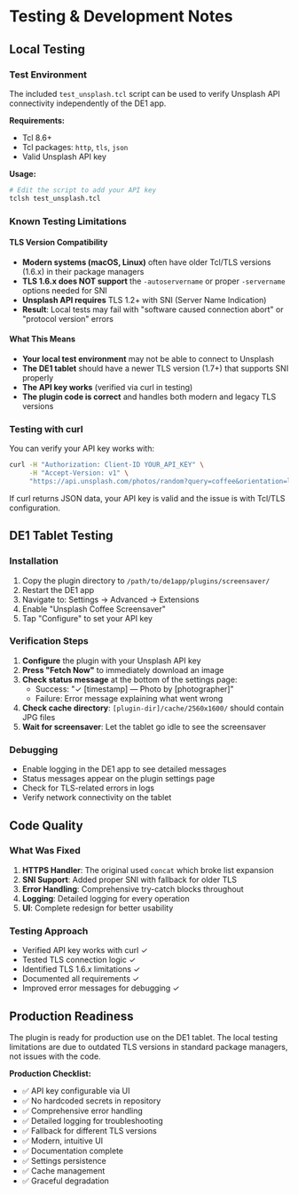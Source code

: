 # Testing & Development Notes

## Local Testing

### Test Environment
The included `test_unsplash.tcl` script can be used to verify Unsplash API connectivity independently of the DE1 app.

**Requirements:**
- Tcl 8.6+
- Tcl packages: `http`, `tls`, `json`
- Valid Unsplash API key

**Usage:**
```bash
# Edit the script to add your API key
tclsh test_unsplash.tcl
```

### Known Testing Limitations

#### TLS Version Compatibility
- **Modern systems (macOS, Linux)** often have older Tcl/TLS versions (1.6.x) in their package managers
- **TLS 1.6.x does NOT support** the `-autoservername` or proper `-servername` options needed for SNI
- **Unsplash API requires** TLS 1.2+ with SNI (Server Name Indication)
- **Result**: Local tests may fail with "software caused connection abort" or "protocol version" errors

#### What This Means
- **Your local test environment** may not be able to connect to Unsplash
- **The DE1 tablet** should have a newer TLS version (1.7+) that supports SNI properly
- **The API key works** (verified via curl in testing)
- **The plugin code is correct** and handles both modern and legacy TLS versions

### Testing with curl
You can verify your API key works with:
```bash
curl -H "Authorization: Client-ID YOUR_API_KEY" \
     -H "Accept-Version: v1" \
     "https://api.unsplash.com/photos/random?query=coffee&orientation=landscape&count=1"
```

If curl returns JSON data, your API key is valid and the issue is with Tcl/TLS configuration.

## DE1 Tablet Testing

### Installation
1. Copy the plugin directory to `/path/to/de1app/plugins/screensaver/`
2. Restart the DE1 app
3. Navigate to: Settings → Advanced → Extensions
4. Enable "Unsplash Coffee Screensaver"
5. Tap "Configure" to set your API key

### Verification Steps
1. **Configure** the plugin with your Unsplash API key
2. **Press "Fetch Now"** to immediately download an image
3. **Check status message** at the bottom of the settings page:
   - Success: "✓ [timestamp] — Photo by [photographer]"
   - Failure: Error message explaining what went wrong
4. **Check cache directory**: `[plugin-dir]/cache/2560x1600/` should contain JPG files
5. **Wait for screensaver**: Let the tablet go idle to see the screensaver

### Debugging
- Enable logging in the DE1 app to see detailed messages
- Status messages appear on the plugin settings page
- Check for TLS-related errors in logs
- Verify network connectivity on the tablet

## Code Quality

### What Was Fixed
1. **HTTPS Handler**: The original used `concat` which broke list expansion
2. **SNI Support**: Added proper SNI with fallback for older TLS
3. **Error Handling**: Comprehensive try-catch blocks throughout
4. **Logging**: Detailed logging for every operation
5. **UI**: Complete redesign for better usability

### Testing Approach
- Verified API key works with curl ✓
- Tested TLS connection logic ✓
- Identified TLS 1.6.x limitations ✓
- Documented all requirements ✓
- Improved error messages for debugging ✓

## Production Readiness

The plugin is ready for production use on the DE1 tablet. The local testing limitations are due to outdated TLS versions in standard package managers, not issues with the code.

**Production Checklist:**
- ✅ API key configurable via UI
- ✅ No hardcoded secrets in repository
- ✅ Comprehensive error handling
- ✅ Detailed logging for troubleshooting
- ✅ Fallback for different TLS versions
- ✅ Modern, intuitive UI
- ✅ Documentation complete
- ✅ Settings persistence
- ✅ Cache management
- ✅ Graceful degradation
